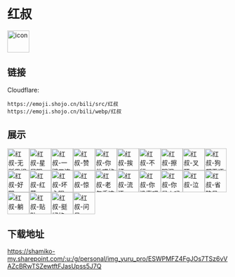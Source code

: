 # 红叔
<img src="https://emoji.shojo.cn/bili/src/红叔/icon.png" width="50" height="50" alt="icon">

## 链接
Cloudflare:
```
https://emoji.shojo.cn/bili/src/红叔
https://emoji.shojo.cn/bili/webp/红叔
```
## 展示
<img src="https://emoji.shojo.cn/bili/src/红叔/红叔-无所畏惧.png" width="50" height="50" alt="红叔-无所畏惧"><img src="https://emoji.shojo.cn/bili/src/红叔/红叔-星星眼.png" width="50" height="50" alt="红叔-星星眼"><img src="https://emoji.shojo.cn/bili/src/红叔/红叔-一键三连.png" width="50" height="50" alt="红叔-一键三连"><img src="https://emoji.shojo.cn/bili/src/红叔/红叔-赞.png" width="50" height="50" alt="红叔-赞"><img src="https://emoji.shojo.cn/bili/src/红叔/红叔-你他喵的.png" width="50" height="50" alt="红叔-你他喵的"><img src="https://emoji.shojo.cn/bili/src/红叔/红叔-挨打.png" width="50" height="50" alt="红叔-挨打"><img src="https://emoji.shojo.cn/bili/src/红叔/红叔-不行.png" width="50" height="50" alt="红叔-不行"><img src="https://emoji.shojo.cn/bili/src/红叔/红叔-擦眼泪.png" width="50" height="50" alt="红叔-擦眼泪"><img src="https://emoji.shojo.cn/bili/src/红叔/红叔-叉腰.png" width="50" height="50" alt="红叔-叉腰"><img src="https://emoji.shojo.cn/bili/src/红叔/红叔-狗都无语.png" width="50" height="50" alt="红叔-狗都无语"><img src="https://emoji.shojo.cn/bili/src/红叔/红叔-好耶.png" width="50" height="50" alt="红叔-好耶"><img src="https://emoji.shojo.cn/bili/src/红叔/红叔-红茶.png" width="50" height="50" alt="红叔-红茶"><img src="https://emoji.shojo.cn/bili/src/红叔/红叔-坏心眼.png" width="50" height="50" alt="红叔-坏心眼"><img src="https://emoji.shojo.cn/bili/src/红叔/红叔-惊.png" width="50" height="50" alt="红叔-惊"><img src="https://emoji.shojo.cn/bili/src/红叔/红叔-老年手速.png" width="50" height="50" alt="红叔-老年手速"><img src="https://emoji.shojo.cn/bili/src/红叔/红叔-流汗.png" width="50" height="50" alt="红叔-流汗"><img src="https://emoji.shojo.cn/bili/src/红叔/红叔-你没事吧.png" width="50" height="50" alt="红叔-你没事吧"><img src="https://emoji.shojo.cn/bili/src/红叔/红叔-你是人吗.png" width="50" height="50" alt="红叔-你是人吗"><img src="https://emoji.shojo.cn/bili/src/红叔/红叔-泣.png" width="50" height="50" alt="红叔-泣"><img src="https://emoji.shojo.cn/bili/src/红叔/红叔-省略号.png" width="50" height="50" alt="红叔-省略号"><img src="https://emoji.shojo.cn/bili/src/红叔/红叔-躺.png" width="50" height="50" alt="红叔-躺"><img src="https://emoji.shojo.cn/bili/src/红叔/红叔-贴贴.png" width="50" height="50" alt="红叔-贴贴"><img src="https://emoji.shojo.cn/bili/src/红叔/红叔-挺好的.png" width="50" height="50" alt="红叔-挺好的"><img src="https://emoji.shojo.cn/bili/src/红叔/红叔-问号.png" width="50" height="50" alt="红叔-问号">

## 下载地址

https://shamiko-my.sharepoint.com/:u:/g/personal/img_yuru_pro/ESWPMFZ4FgJOs7TSz6vVAZcBRwTSZewtftFJasUpss5J7Q